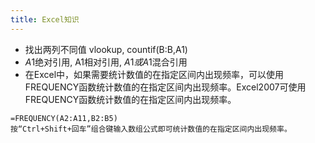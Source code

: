 ```yaml
---
title: Excel知识
---
```


* 找出两列不同值  vlookup, countif(B:B,A1)
* $A$1绝对引用, A1相对引用, $A1或A$1混合引用
* 在Excel中，如果需要统计数值的在指定区间内出现频率，可以使用FREQUENCY函数统计数值的在指定区间内出现频率。Excel2007可使用FREQUENCY函数统计数值的在指定区间内出现频率。
```
=FREQUENCY(A2:A11,B2:B5)
按“Ctrl+Shift+回车”组合键输入数组公式即可统计数值的在指定区间内出现频率。
```
